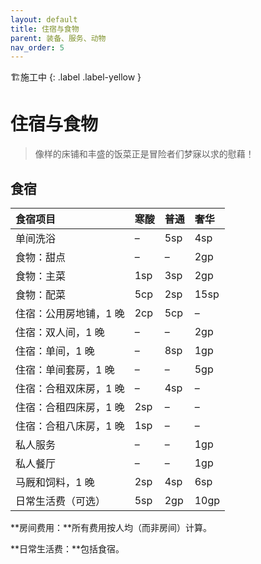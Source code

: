 ```yaml
---
layout: default
title: 住宿与食物
parent: 装备、服务、动物
nav_order: 5
---
```


🏗️施工中
{: .label .label-yellow }

# 住宿与食物

> 像样的床铺和丰盛的饭菜正是冒险者们梦寐以求的慰藉！

## 食宿

| 食宿项目               | 寒酸 | 普通 | 奢华 |
| :--------------------- | :--- | :--- | :--- |
| 单间洗浴               | –    | 5sp  | 4sp  |
| 食物：甜点             | –    | –    | 2gp  |
| 食物：主菜             | 1sp  | 3sp  | 2gp  |
| 食物：配菜             | 5cp  | 2sp  | 15sp |
| 住宿：公用房地铺，1 晚 | 2cp  | 5cp  | –    |
| 住宿：双人间，1 晚     | –    | –    | 2gp  |
| 住宿：单间，1 晚       | –    | 8sp  | 1gp  |
| 住宿：单间套房，1 晚   | –    | –    | 5gp  |
| 住宿：合租双床房，1 晚 | –    | 4sp  | –    |
| 住宿：合租四床房，1 晚 | 2sp  | –    | –    |
| 住宿：合租八床房，1 晚 | 1sp  | –    | –    |
| 私人服务               | –    | –    | 1gp  |
| 私人餐厅               | –    | –    | 1gp  |
| 马厩和饲料，1 晚       | 2sp  | 4sp  | 6sp  |
| 日常生活费（可选）     | 5sp  | 2gp  | 10gp |

**房间费用：**所有费用按人均（而非房间）计算。

**日常生活费：**包括食宿。

